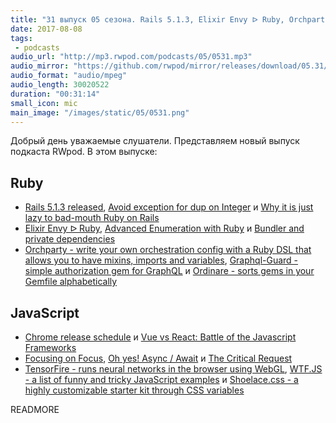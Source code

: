 ```yaml
---
title: "31 выпуск 05 сезона. Rails 5.1.3, Elixir Envy ᐅ Ruby, Orchparty, Graphql-Guard, TensorFire, WTF.JS, Shoelace.css и прочее"
date: 2017-08-08
tags:
 - podcasts
audio_url: "http://mp3.rwpod.com/podcasts/05/0531.mp3"
audio_mirror: "https://github.com/rwpod/mirror/releases/download/05.31/0531.mp3"
audio_format: "audio/mpeg"
audio_length: 30020522
duration: "00:31:14"
small_icon: mic
main_image: "/images/static/05/0531.png"
---
```


Добрый день уважаемые слушатели. Представляем новый выпуск подкаста RWpod. В этом выпуске:

## Ruby

 - [Rails 5.1.3 released](http://weblog.rubyonrails.org/2017/8/3/Rails-5-1-3-released/), [Avoid exception for dup on Integer](https://blog.bigbinary.com/2017/08/01/avoid-exceptions-for-dup-on-interger-and-similar-cases.html) и [Why it is just lazy to bad-mouth Ruby on Rails](http://www.akitaonrails.com/2017/08/03/why-is-it-just-lazy-to-bad-mouth-ruby-on-rails)
 - [Elixir Envy ᐅ Ruby](https://6ftdan.com/allyourdev/2017/08/03/elixir-envy-%E1%90%85-ruby/), [Advanced Enumeration with Ruby](https://blog.codeship.com/advanced-enumeration-with-ruby/) и [Bundler and private dependencies](https://depfu.io/blog/2017/08/02/bundler-and-private-dependencies)
 - [Orchparty - write your own orchestration config with a Ruby DSL that allows you to have mixins, imports and variables](https://github.com/jannishuebl/orchparty), [Graphql-Guard - simple authorization gem for GraphQL](https://github.com/exAspArk/graphql-guard) и [Ordinare - sorts gems in your Gemfile alphabetically](https://github.com/nikolalsvk/ordinare)

## JavaScript

 - [Chrome release schedule](https://www.chromestatus.com/features/schedule) и [Vue vs React: Battle of the Javascript Frameworks](https://medium.com/@diananina247/vue-vs-react-battle-of-the-javascript-frameworks-8e6615677dcb)
 - [Focusing on Focus](https://davidwalsh.name/css-focus), [Oh yes! Async / Await](https://medium.freecodecamp.org/oh-yes-async-await-f54e5a079fc1) и [The Critical Request](https://css-tricks.com/the-critical-request/)
 - [TensorFire - runs neural networks in the browser using WebGL](https://tenso.rs/), [WTF.JS - a list of funny and tricky JavaScript examples](https://github.com/denysdovhan/wtfjs) и [Shoelace.css - a highly customizable starter kit through CSS variables](https://shoelace.style/)

READMORE
